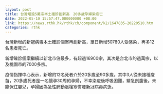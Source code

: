 ```yaml
---
layout: post
title: 台灣增逾5萬宗本土確診創新高　20多歲孕婦染疫亡
date: 2022-05-10 15:57:47.000000000 +08:00
link: https://news.rthk.hk/rthk/ch/component/k2/1647835-20220510.htm
categories: rthk
---
```


台灣新增的新冠病毒本土確診個案再創新高，單日新增50780人受感染，再多12名患者死亡。

新增確診個案繼續以新北市佔最多，有超過16900宗，其次是台北市的過萬宗，以及桃園市的7000多宗。

疫情指揮中心表示，新增的12名死者介於20多歲至90多歲，其中3人從未接種疫苗，20多歲死者是一名懷孕30周的孕婦，不幸染疫後呼吸困難，緊急剖腹後，未能保住嬰兒，孕婦因為急性肺動脈栓塞併發新冠病毒病逝。
